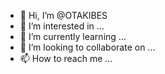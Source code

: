 - 👋 Hi, I’m @OTAKIBES
- 👀 I’m interested in ...
- 🌱 I’m currently learning ...
- 💞️ I’m looking to collaborate on ...
- 📫 How to reach me ...

<!---
OTAKIBES/OTAKIBES is a ✨ special ✨ repository because its `README.md` (this file) appears on your GitHub profile.
You can click the Preview link to take a look at your changes.
--->
